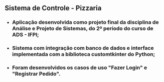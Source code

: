 ## Sistema de Controle - Pizzaria
- ### Aplicação desenvolvida como projeto final da disciplina de Análise e Projeto de Sistemas, do 2º período do curso de ADS - IFPI;

- ### Sistema com integração com banco de dados e interface implementada com a biblioteca customtkinter do Python;

- ### Foram desenvolvidos os casos de uso "Fazer Login" e "Registrar Pedido".